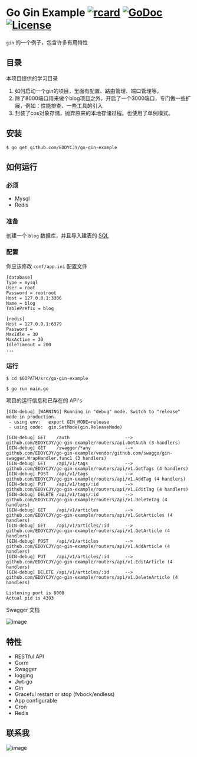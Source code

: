 # Go Gin Example [![rcard](https://goreportcard.com/badge/github.com/EDDYCJY/go-gin-example)](https://goreportcard.com/report/github.com/EDDYCJY/go-gin-example) [![GoDoc](http://img.shields.io/badge/go-documentation-blue.svg?style=flat-square)](https://godoc.org/github.com/EDDYCJY/go-gin-example) [![License](http://img.shields.io/badge/license-mit-blue.svg?style=flat-square)](https://raw.githubusercontent.com/EDDYCJY/go-gin-example/master/LICENSE)

`gin` 的一个例子，包含许多有用特性

## 目录

本项目提供的学习目录
1. 如何启动一个gin的项目，里面有配置、路由管理、端口管理等。
2. 除了8000端口用来做个blog项目之外，开启了一个3000端口，专门做一些扩展，例如：性能排查、一些工具的引入
3. 封装了cos对象存储，抛弃原来的本地存储过程。也使用了单例模式。


## 安装
```
$ go get github.com/EDDYCJY/go-gin-example
```

## 如何运行

### 必须

- Mysql
- Redis

### 准备

创建一个 `blog` 数据库，并且导入建表的 [SQL](https://github.com/EDDYCJY/go-gin-example/blob/master/docs/sql/blog.sql)

### 配置

你应该修改 `conf/app.ini` 配置文件

```
[database]
Type = mysql
User = root
Password = rootroot
Host = 127.0.0.1:3306
Name = blog
TablePrefix = blog_

[redis]
Host = 127.0.0.1:6379
Password =
MaxIdle = 30
MaxActive = 30
IdleTimeout = 200
...
```


### 运行
```
$ cd $GOPATH/src/go-gin-example

$ go run main.go 
```

项目的运行信息和已存在的 API's

```
[GIN-debug] [WARNING] Running in "debug" mode. Switch to "release" mode in production.
 - using env:	export GIN_MODE=release
 - using code:	gin.SetMode(gin.ReleaseMode)

[GIN-debug] GET    /auth                     --> github.com/EDDYCJY/go-gin-example/routers/api.GetAuth (3 handlers)
[GIN-debug] GET    /swagger/*any             --> github.com/EDDYCJY/go-gin-example/vendor/github.com/swaggo/gin-swagger.WrapHandler.func1 (3 handlers)
[GIN-debug] GET    /api/v1/tags              --> github.com/EDDYCJY/go-gin-example/routers/api/v1.GetTags (4 handlers)
[GIN-debug] POST   /api/v1/tags              --> github.com/EDDYCJY/go-gin-example/routers/api/v1.AddTag (4 handlers)
[GIN-debug] PUT    /api/v1/tags/:id          --> github.com/EDDYCJY/go-gin-example/routers/api/v1.EditTag (4 handlers)
[GIN-debug] DELETE /api/v1/tags/:id          --> github.com/EDDYCJY/go-gin-example/routers/api/v1.DeleteTag (4 handlers)
[GIN-debug] GET    /api/v1/articles          --> github.com/EDDYCJY/go-gin-example/routers/api/v1.GetArticles (4 handlers)
[GIN-debug] GET    /api/v1/articles/:id      --> github.com/EDDYCJY/go-gin-example/routers/api/v1.GetArticle (4 handlers)
[GIN-debug] POST   /api/v1/articles          --> github.com/EDDYCJY/go-gin-example/routers/api/v1.AddArticle (4 handlers)
[GIN-debug] PUT    /api/v1/articles/:id      --> github.com/EDDYCJY/go-gin-example/routers/api/v1.EditArticle (4 handlers)
[GIN-debug] DELETE /api/v1/articles/:id      --> github.com/EDDYCJY/go-gin-example/routers/api/v1.DeleteArticle (4 handlers)

Listening port is 8000
Actual pid is 4393
```
Swagger 文档

![image](https://i.imgur.com/bVRLTP4.jpg)

## 特性

- RESTful API
- Gorm
- Swagger
- logging
- Jwt-go
- Gin
- Graceful restart or stop (fvbock/endless)
- App configurable
- Cron
- Redis

## 联系我

![image](https://image.eddycjy.com/7074be90379a121746146bc4229819f8.jpg)
